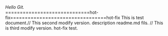 *Hello Git.*                                                            
=============================hot-fix=================================hot-fix 
This is test document.// This second modify version.
description readme.md fils.  // This is third modify version.   hot-fix test.
